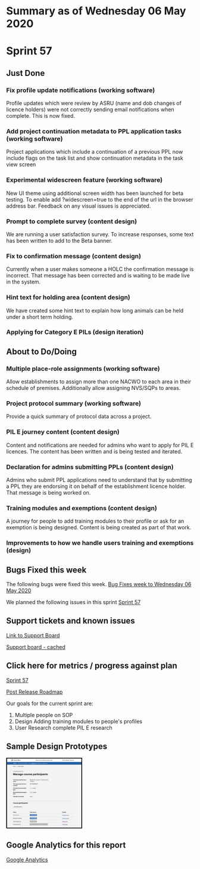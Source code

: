 # Summary as of Wednesday 06 May 2020 

# Sprint 57

## Just Done
### Fix profile update notifications (working software)
Profile updates which were review by ASRU (name and dob changes of licence holders) were not correctly sending email notifications when complete. This is now fixed.
### Add project continuation metadata to PPL application tasks (working software)
Project applications which include a continuation of a previous PPL now include flags on the task list and show continuation metadata in the task view screen
### Experimental widescreen feature (working software)
New UI theme using additional screen width has been launched for beta testing. To enable add ?widescreen=true to the end of the url in the browser address bar. Feedback on any visual issues is appreciated.
### Prompt to complete survey (content design)
We are running a user satisfaction survey. To increase responses, some text has been written to add to the Beta banner. 
### Fix to confirmation message (content design)
Currently when a user makes someone a HOLC the confirmation message is incorrect. That message has been corrected and is waiting to be made live in the system. 
### Hint text for holding area (content design)
We have created some hint text to explain how long animals can be held under a short term holding.
### Applying for Category E PILs (design iteration)


## About to Do/Doing
### Multiple place-role assignments (working software)
Allow establishments to assign more than one NACWO to each area in their schedule of premises. Additionally allow assigning NVS/SQPs to areas.
### Project protocol summary (working software)
Provide a quick summary of protocol data across a project.
### PIL E journey content (content design)
Content and notifications are needed for admins who want to apply for PIL E licences. The content has been written and is being tested and iterated.
### Declaration for admins submitting PPLs (content design)
Admins who submit PPL applications need to understand that by submitting a PPL they are endorsing it on behalf of the establishment licence holder. That message is being worked on.
### Training modules and exemptions (content design)
A journey for people to add training modules to their profile or ask for an exemption is being designed. Content is being created as part of that work. 
### Improvements to how we handle users training and exemptions (design)

## Bugs Fixed this week
The following bugs were fixed this week.
[Bug Fixes week to Wednesday 06 May 2020](graphs/bugs06052020.png)

We planned the following issues in this sprint 
[Sprint 57](graphs/sprint06052020.png)

## Support tickets and known issues
[Link to Support Board](https://collaboration.homeoffice.gov.uk/jira/secure/RapidBoard.jspa?rapidView=1717&selectedIssue=ASSB-253)

[Support board - cached](graphs/supportBoard06052020.png)

## Click here for metrics / progress against plan
[Sprint 57](graphs/progress06052020.png)

[Post Release Roadmap](graphs/roadmap06052020.png)

Our goals for the current sprint are:
1. Multiple people on SOP 
2. Design Adding training modules to people's profiles 
3. User Research complete PIL E research

## Sample Design Prototypes
<a href="graphs/proto1_06052020.png"><img src="graphs/proto1_06052020.png" alt="HTML5 Icon" width="200" style="border:2px solid black"></a>
<br>

## Google Analytics for this report
[Google Analytics](graphs/GA06052020.png)

